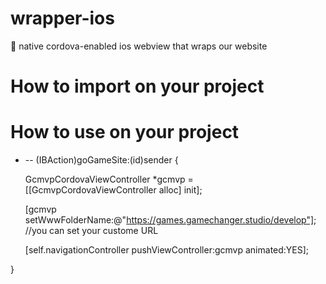 # wrapper-ios
:iphone: native cordova-enabled ios webview that wraps our website

# How to import on your project

<a href="https://github.com/GameChangerInteractive/cordova-wrapper-ios/releases/download/v1.0.0/Screen.Shot.2017-10-09.at.9.43.47.AM.png
" target="_blank"></a>

# How to use on your project

- -- (IBAction)goGameSite:(id)sender {

    GcmvpCordovaViewController *gcmvp = [[GcmvpCordovaViewController alloc] init];
    
    [gcmvp setWwwFolderName:@"https://games.gamechanger.studio/develop"]; //you can set your custome URL
    
    [self.navigationController pushViewController:gcmvp animated:YES];
    
}
